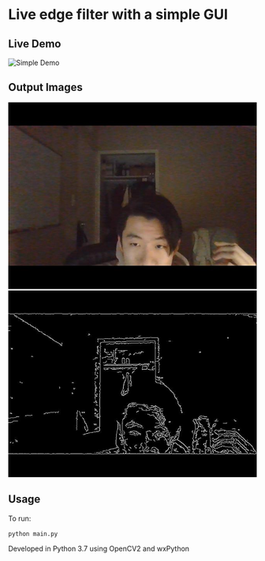 
# Live edge filter with a simple GUI

## Live Demo
![Simple Demo](demo/demo.gif)

## Output Images
![Saved image](raw_image.jpg)
![Saved image](filtered_image.jpg)

## Usage
To run:
```
python main.py
```

Developed in Python 3.7 using OpenCV2 and wxPython
